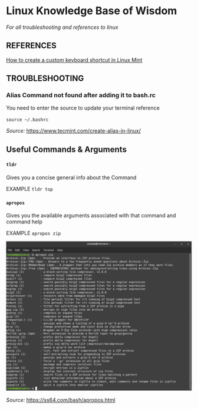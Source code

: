 # Linux Knowledge Base of Wisdom

_For all troubleshooting and references to linux_

## REFERENCES

[How to create a custom keyboard shortcut in Linux Mint](https://github.com/petrellaperspective/Koitech/blob/main/linux_KB/customkeybinding.md)


## TROUBLESHOOTING


### Alias Command not found after adding it to bash.rc

You need to enter the source to update your terminal reference

`source ~/.bashrc`

_Source:_ https://www.tecmint.com/create-alias-in-linux/

## Useful Commands & Arguments

#### `tldr`

Gives you a concise general info about the Command

EXAMPLE
`tldr top`

#### `apropos`

Gives you the available arguments associated with that command and command help

EXAMPLE
`apropos zip`

![Apropos Example](https://github.com/petrellaperspective/Koitech/blob/main/github_images/apropos_example.png)

_Source:_  https://ss64.com/bash/apropos.html
